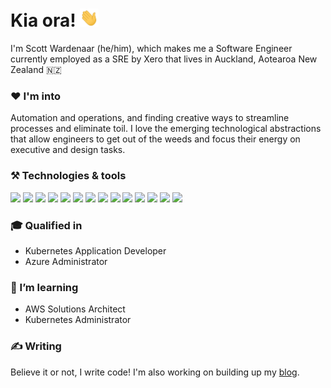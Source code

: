 # Kia ora! <img src="wave.gif" width="30px">

I'm Scott Wardenaar (he/him), which makes me a Software Engineer currently employed as a SRE by Xero that lives in Auckland, Aotearoa New Zealand 🇳🇿

### ❤️ I'm into
Automation and operations, and finding creative ways to streamline processes and eliminate toil. I love the emerging technological abstractions that allow engineers to get out of the weeds and focus their energy on executive and design tasks.

### ⚒️ Technologies & tools
![](https://img.shields.io/badge/OS-MacOS-informational?style=flat&logo=macos&logoColor=white&color=2bbc8a)
![](https://img.shields.io/badge/OS-Linux-informational?style=flat&logo=linux&logoColor=white&color=2bbc8a)
![](https://img.shields.io/badge/Editor-VS_Code-informational?style=flat&logo=visualstudiocode&logoColor=white&color=2bbc8a)
![](https://img.shields.io/badge/Code-Python-informational?style=flat&logo=python&logoColor=white&color=2bbc8a)
![](https://img.shields.io/badge/Code-React-informational?style=flat&logo=react&logoColor=white&color=2bbc8a)
![](https://img.shields.io/badge/Shell-Bash-informational?style=flat&logo=gnu-bash&logoColor=white&color=2bbc8a)
![](https://img.shields.io/badge/Tools-Docker-informational?style=flat&logo=docker&logoColor=white&color=2bbc8a)
![](https://img.shields.io/badge/Tools-Kubernetes-informational?style=flat&logo=kubernetes&logoColor=white&color=2bbc8a)
![](https://img.shields.io/badge/Tools-Helm-informational?style=flat&logo=helm&logoColor=white&color=2bbc8a)
![](https://img.shields.io/badge/Tools-Terraform-informational?style=flat&logo=terraform&logoColor=white&color=2bbc8a)
![](https://img.shields.io/badge/Cloud-AWS-informational?style=flat&logo=amazonaws&logoColor=white&color=2bbc8a)
![](https://img.shields.io/badge/Cloud-Azure-informational?style=flat&logo=microsoftazure&logoColor=white&color=2bbc8a)
![](https://img.shields.io/badge/CICD-Azure_DevOps-informational?style=flat&logo=azuredevops&logoColor=white&color=2bbc8a)
![](https://img.shields.io/badge/CICD-Jenkins-informational?style=flat&logo=jenkins&logoColor=white&color=2bbc8a)

### 🎓 Qualified in
- Kubernetes Application Developer
- Azure Administrator

### 🌱 I’m learning
- AWS Solutions Architect
- Kubernetes Administrator

### ✍️ Writing
Believe it or not, I write code! I'm also working on building up my <a href="https://scott.wardenaar.io/blog" target="_blank" rel="noopener noreferrer">blog</a>.
